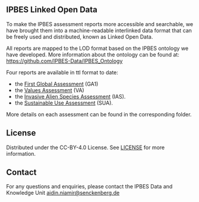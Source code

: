 ## IPBES Linked Open Data

To make the IPBES assessment reports more accessible and searchable, we have brought them into a machine-readable interlinked data format that can be freely used and distributed, known as Linked Open Data.

All reports are mapped to the LOD format based on the IPBES ontology we have developed. More information about the ontology can be found at: https://github.com/IPBES-Data/IPBES_Ontology

Four reports are available in ttl format to date:
- the [First Global Assessment](https://github.com/IPBES-Data/IPBES_LOD/blob/main/Global%20Assessment%201/README.md) (GA1)
- the [Values Assessment](https://github.com/IPBES-Data/IPBES_LOD/tree/main/Values%20Assessment) (VA)
- the [Invasive Alien Species Assessment](https://github.com/IPBES-Data/IPBES_LOD/tree/main/Invasive%20Alien%20Species%20Assessment) (IAS).
- the [Sustainable Use Assessment](https://github.com/IPBES-Data/IPBES_LOD/tree/main/Sustainable%20Use%20Assessment) (SUA).

More details on each assessment can be found in the corresponding folder.


## License

Distributed under the CC-BY-4.0 License. See [LICENSE](https://github.com/IPBES-Data/IPBES_LOD/blob/main/LICENSE) for more information.


## Contact

For any questions and enquiries, please contact the IPBES Data and Knowledge Unit <aidin.niamir@senckenberg.de>

